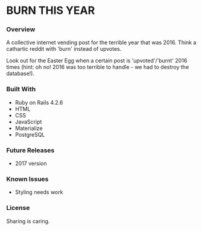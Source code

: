 # BURN THIS YEAR

### Overview

A collective internet vending post for the terrible year that was 2016. Think a cathartic reddit with 'burn' instead of upvotes.

Look out for the Easter Egg when a certain post is 'upvoted'/'burnt' 2016 times (hint: oh no! 2016 was too terrible to handle - we had to destroy the database!).

### Built With
* Ruby on Rails 4.2.6
* HTML
* CSS
* JavaScript
* Materialize
* PostgreSQL

### Future Releases
* 2017 version

### Known Issues
* Styling needs work

### License
Sharing is caring.
